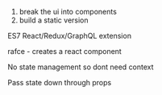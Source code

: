 1. break the ui into components
2. build a static version

ES7 React/Redux/GraphQL extension 

rafce - creates a react component

No state management so dont need context

Pass state down through props
